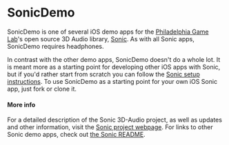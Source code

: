 # SonicDemo

SonicDemo is one of several iOS demo apps for the [Philadelphia Game Lab](http://www.philadelphiagamelab.org)'s open source 3D Audio library, [Sonic](https://github.com/philadelphiagamelab/Sonic). As with all Sonic apps, SonicDemo requires headphones.

In contrast with the other demo apps, SonicDemo doesn't do a whole lot. It is meant more as a starting point for developing other iOS apps with Sonic, but if you'd rather start from scratch you can follow the [Sonic setup instructions](https://github.com/PhiladelphiaGameLab/Sonic/blob/master/SETUP.md). To use SonicDemo as a starting point for your own iOS Sonic app, just fork or clone it.

#### More info

For a detailed description of the Sonic 3D-Audio project, as well as updates and other information, visit the [Sonic project webpage](sonic.philadelphiagamelab.org). For links to other Sonic demo apps, check out [the Sonic README](https://github.com/PhiladelphiaGameLab/Sonic/blob/master/README.md).
